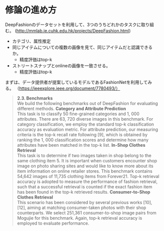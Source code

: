  # 修論の進め方
 DeepFashionのデータセットを利用して、3つのうちどれかのタスクに取り組む。
 (http://mmlab.ie.cuhk.edu.hk/projects/DeepFashion.html)
 - カテゴリ、属性推定
 - 同じアイテムについての複数の画像を見て、同じアイテムだと認識できるか。
    - 精度評価はtop-k
 - ストリートスナップとonlineの画像を一致させる。
    - 精度評価はtop-k
    
    
まずは、データ提供者が提案しているモデルであるFashionNetを利用してみる。
（https://ieeexplore.ieee.org/document/7780493/）
> **2.3. Benchmarks**<br>
We build the following benchmarks out of DeepFashion for evaluating different methods.
> **Category and Attribute Prediction**<br>
This task is to classify 50 fine-grained categories and 1, 000 attributes. There are 63, 720 diverse images in this benchmark. For category classification, we employ the standard top-k classification accuracy as evaluation metric. For attribute prediction, our measuring criteria is the top-k recall rate following [9], which is obtained by ranking the 1, 000 classification scores and determine how many attributes have been matched in the top-k list.
> **In-Shop Clothes Retrieval**<br>
This task is to determine if two images taken in shop belong to the same clothing item 5. It is important when customers encounter shop image on photo sharing sites and would like to know more about its item information on online retailer stores. This benchmark contains 54,642 images of 11,735 clothing items from Forever21. Top-k retrieval accuracy is adopted to measure the performance of fashion retrieval, such that a successful retrieval is counted if the exact fashion item has been found in the top-k retrieved results.
> **Consumer-to-Shop Clothes Retrieval**<br>
This scenario has been considered by several previous works [10], [12], aiming at matching consumer-taken photos with their shop counterparts. We select 251,361 consumer-to-shop image pairs from Mogujie for this benchmark. Again, top-k retrieval accuracy is employed to evaluate performance.



